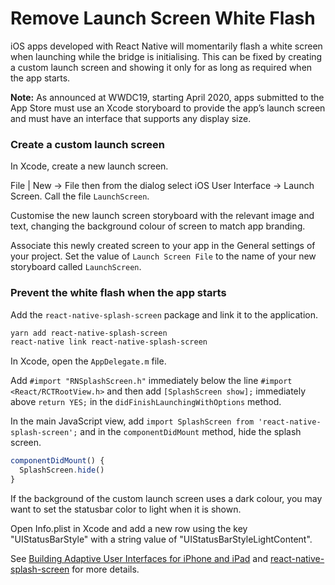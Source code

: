 # Remove Launch Screen White Flash

iOS apps developed with React Native will momentarily flash a white screen when launching while the bridge is initialising. This can be fixed by creating a custom launch screen and showing it only for as long as required when the app starts.

__Note:__ As announced at WWDC19, starting April 2020, apps submitted to the App Store must use an Xcode storyboard to provide the app’s launch screen and must have an interface that supports any display size.

### Create a custom launch screen

In Xcode, create a new launch screen. 

File | New -> File then from the dialog select iOS User Interface -> Launch Screen. Call the file `LaunchScreen`.

Customise the new launch screen storyboard with the relevant image and text, changing the background colour of screen to match app branding.

Associate this newly created screen to your app in the General settings of your project. Set the value of `Launch Screen File` to the name of your new storyboard called `LaunchScreen`.

### Prevent the white flash when the app starts

Add the `react-native-splash-screen` package and link it to the application.

```bash
yarn add react-native-splash-screen
react-native link react-native-splash-screen
```

In Xcode, open the `AppDelegate.m` file.

Add `#import "RNSplashScreen.h"` immediately below the line `#import <React/RCTRootView.h>` and then add `[SplashScreen show];` immediately above `return YES;` in the `didFinishLaunchingWithOptions` method.

In the main JavaScript view, add `import SplashScreen from 'react-native-splash-screen';` and in the `componentDidMount` method, hide the splash screen.

```JavaScript
componentDidMount() {
  SplashScreen.hide()
}
```

If the background of the custom launch screen uses a dark colour, you may want to set the statusbar color to light when it is shown. 

Open Info.plist in Xcode and add a new row using the key "UIStatusBarStyle" with a string value of "UIStatusBarStyleLightContent".

See [Building Adaptive User Interfaces for iPhone and iPad](https://developer.apple.com/news/?id=01132020b) and [react-native-splash-screen](https://github.com/crazycodeboy/react-native-splash-screen) for more details.